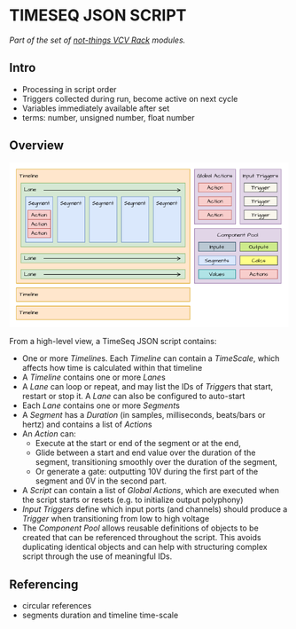 # TIMESEQ JSON SCRIPT
*Part of the set of [not-things VCV Rack](../README.md) modules.*

## Intro
- Processing in script order
- Triggers collected during run, become active on next cycle
- Variables immediately available after set
- terms: number, unsigned number, float number

## Overview
![TimeSeq JSON Script high level view](./timeseq-json-high-level.png)

From a high-level view, a TimeSeq JSON script contains:
* One or more *Timeline*s. Each *Timeline* can contain a *TimeScale*, which affects how time is calculated within that timeline
* A *Timeline* contains one or more *Lane*s
* A *Lane* can loop or repeat, and may list the IDs of *Trigger*s that start, restart or stop it. A *Lane* can also be configured to auto-start
* Each *Lane* contains one or more *Segment*s
* A *Segment* has a *Duration* (in samples, milliseconds, beats/bars or hertz) and contains a list of *Action*s
* An *Action* can: 
    * Execute at the start or end of the segment or at the end,
    * Glide between a start and end value over the duration of the segment, transitioning smoothly over the duration of the segment,
    * Or generate a gate: outputting 10V during the first part of the segment and 0V in the second part.
* A *Script* can contain a list of *Global Actions*, which are executed when the script starts or resets (e.g. to initialize output polyphony)
* *Input Triggers* define which input ports (and channels) should produce a *Trigger* when transitioning from low to high voltage
* The *Component Pool* allows reusable definitions of objects to be created that can be referenced throughout the script. This avoids duplicating identical objects and can help with structuring complex script through the use of meaningful IDs.

## Referencing
- circular references
- segments duration and timeline time-scale
